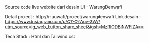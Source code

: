 Source code live website dari desain UI - WarungDenwafi

Detail project : http://muuwafi/project/warungdenwafi
Link desain : https://www.instagram.com/p/C7-OYAoy-3W/?utm_source=ig_web_button_share_sheet&igsh=MzRlODBiNWFlZA==

Tech Stack : Html dan Tailwind css
